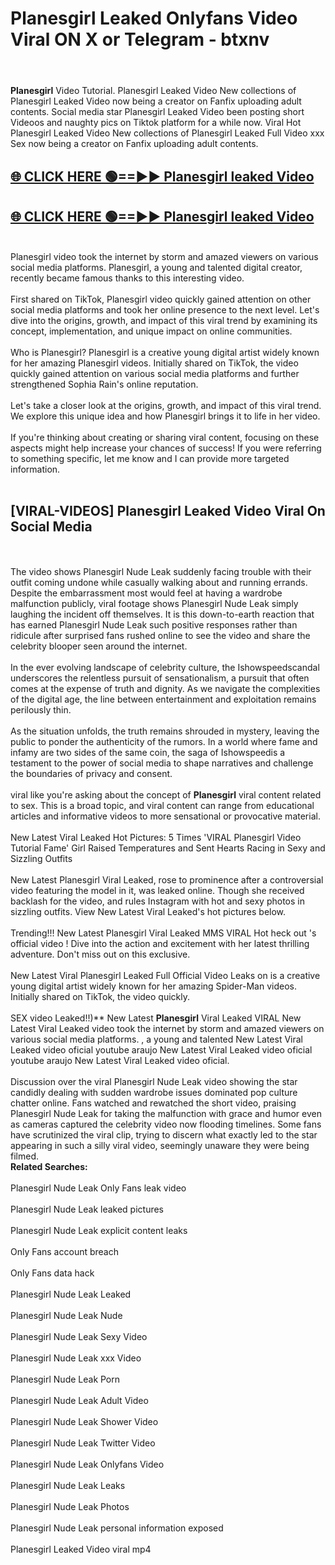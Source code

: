 <h1> Planesgirl Leaked Onlyfans Video Viral ON X or Telegram - btxnv </h1>

# 
<br>
<strong>Planesgirl</strong> Video Tutorial. Planesgirl Leaked Video New collections of  Planesgirl Leaked Video now being a creator on Fanfix uploading adult contents. Social media star Planesgirl Leaked Video been posting short Videoos and naughty pics on Tiktok platform for a while now. Viral Hot Planesgirl Leaked Video New collections of Planesgirl Leaked Full Video xxx Sex now being a creator on Fanfix uploading adult contents.
<br>

## [🌐 CLICK HERE 🟢==►► Planesgirl leaked Video ](https://onlyclips.site?title=Planesgirl&ref=git)


## [🌐 CLICK HERE 🟢==►► Planesgirl leaked Video ](https://onlyclips.site?title=Planesgirl&ref=git)

<br>
Planesgirl video took the internet by storm and amazed viewers on various social media platforms. Planesgirl, a young and talented digital creator, recently became famous thanks to this interesting video.
<br><br>
First shared on TikTok, Planesgirl video quickly gained attention on other social media platforms and took her online presence to the next level. Let's dive into the origins, growth, and impact of this viral trend by examining its concept, implementation, and unique impact on online communities.
<br><br>
Who is Planesgirl? Planesgirl is a creative young digital artist widely known for her amazing Planesgirl videos. Initially shared on TikTok, the video quickly gained attention on various social media platforms and further strengthened Sophia Rain's online reputation.
<br><br>
Let's take a closer look at the origins, growth, and impact of this viral trend. We explore this unique idea and how Planesgirl brings it to life in her video.
<br><br>
If you're thinking about creating or sharing viral content, focusing on these aspects might help increase your chances of success! If you were referring to something specific, let me know and I can provide more targeted information.
<br><br>
<h2>[VIRAL-VIDEOS] Planesgirl Leaked Video Viral On Social Media</h2>
<br><br>
The video shows Planesgirl Nude Leak suddenly facing trouble with their outfit coming undone while casually walking about and running errands. Despite the embarrassment most would feel at having a wardrobe malfunction publicly, viral footage shows Planesgirl Nude Leak simply laughing the incident off themselves. It is this down-to-earth reaction that has earned Planesgirl Nude Leak such positive responses rather than ridicule after surprised fans rushed online to see the video and share the celebrity blooper seen around the internet.
<br><br>
In the ever evolving landscape of celebrity culture, the Ishowspeedscandal underscores the relentless pursuit of sensationalism, a pursuit that often comes at the expense of truth and dignity. As we navigate the complexities of the digital age, the line between entertainment and exploitation remains perilously thin.
<br><br>
As the situation unfolds, the truth remains shrouded in mystery, leaving the public to ponder the authenticity of the rumors. In a world where fame and infamy are two sides of the same coin, the saga of Ishowspeedis a testament to the power of social media to shape narratives and challenge the boundaries of privacy and consent.
<br><br>
viral like you're asking about the concept of <strong>Planesgirl</strong> viral content related to sex. This is a broad topic, and viral content can range from educational articles and informative videos to more sensational or provocative material.
<br><br>
New Latest Viral Leaked Hot Pictures: 5 Times 'VIRAL Planesgirl Video Tutorial Fame' Girl Raised Temperatures and Sent Hearts Racing in Sexy and Sizzling Outfits
<br><br>
New Latest Planesgirl Viral Leaked, rose to prominence after a controversial video featuring the model in it, was leaked online. Though she received backlash for the video, and rules Instagram with hot and sexy photos in sizzling outfits. View New Latest Viral Leaked's hot pictures below.
<br><br>
Trending!!! New Latest Planesgirl Viral Leaked MMS VIRAL Hot heck out 's official video ! Dive into the action and excitement with her latest thrilling adventure. Don't miss out on this exclusive.
<br><br>
New Latest Viral Planesgirl Leaked Full Official Video Leaks on  is a creative young digital artist widely known for her amazing Spider-Man videos. Initially shared on TikTok, the video quickly.
<br><br>
SEX video Leaked!!)** New Latest <strong>Planesgirl</strong> Viral Leaked VIRAL New Latest Viral Leaked video took the internet by storm and amazed viewers on various social media platforms. , a young and talented New Latest Viral Leaked video oficial youtube araujo New Latest Viral Leaked video oficial youtube araujo New Latest Viral Leaked video oficial.
<br><br>
Discussion over the viral Planesgirl Nude Leak video showing the star candidly dealing with sudden wardrobe issues dominated pop culture chatter online. Fans watched and rewatched the short video, praising Planesgirl Nude Leak for taking the malfunction with grace and humor even as cameras captured the celebrity video now flooding timelines. Some fans have scrutinized the viral clip, trying to discern what exactly led to the star appearing in such a silly viral video, seemingly unaware they were being filmed.
<br>
<strong>Related Searches:</strong>
<br><br>
Planesgirl Nude Leak Only Fans leak video
<br><br>
Planesgirl Nude Leak leaked pictures
<br><br>
Planesgirl Nude Leak explicit content leaks
<br><br>
Only Fans account breach
<br><br>
Only Fans data hack
<br><br>
Planesgirl Nude Leak Leaked
<br><br>
Planesgirl Nude Leak Nude
<br><br>
Planesgirl Nude Leak Sexy Video
<br><br>
Planesgirl Nude Leak xxx Video
<br><br>
Planesgirl Nude Leak Porn
<br><br>
Planesgirl Nude Leak Adult Video
<br><br>
Planesgirl Nude Leak Shower Video
<br><br>
Planesgirl Nude Leak Twitter Video
<br><br>
Planesgirl Nude Leak Onlyfans Video
<br><br>
Planesgirl Nude Leak Leaks
<br><br>
Planesgirl Nude Leak Photos
<br><br>
Planesgirl Nude Leak personal information exposed
<br><br>
Planesgirl Leaked Video viral mp4